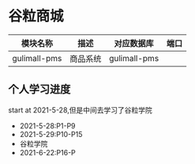 # 谷粒商城

|模块名称|描述|对应数据库|端口|
|---|---|---|---|
|gulimall-pms|商品系统|gulimall-pms||













## 个人学习进度
start at 2021-5-28,但是中间去学习了谷粒学院
- 2021-5-28:P1-P9
- 2021-5-29:P10-P15
- 谷粒学院
- 2021-6-22:P16-P